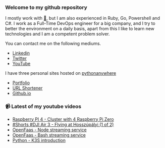 ### Welcome to my github repository

I mostly work with [:snake:](https://www.python.org/), but I am also experienced in Ruby, Go, Powershell and C#. I work as a Full-Time DevOps engineer for a big company, and I try to better the environment on a daily basis, apart from this I like to learn new technologies and I am a competent problem solver.

You can contact me on the following mediums.
- [Linkedin](https://www.linkedin.com/in/r3ap3rpy)
- [Twitter](https://twitter.com/r3ap3rpy)
- [YouTube](https://www.youtube.com/channel/UC1qkMXH8d2I9DDAtBSeEHqg)

I have three personal sites hosted on [pythonanywhere](https://www.pythonanywhere.com/)
- [Portfolio](http://r3ap3rpy.pythonanywhere.com/)
- [URL Shortener](http://shortenpy.pythonanywhere.com/)
- [Github.io](https://r3ap3rpy.github.io/)

### :video_camera: Latest of my youtube videos
<!-- YOUTUBE:START -->
- [Raspberry PI 4 - Cluster with 4 Raspberry Pi Zero](https://www.youtube.com/watch?v=ulttLf1_7vw)
- [#Shorts #DJI Air 3 - Flying at Hosszúpályi &lpar;1 of 2&rpar;](https://www.youtube.com/watch?v=JINd4N9g26g)
- [OpenFaas - Node streaming service](https://www.youtube.com/watch?v=D7fs-E4yibs)
- [OpenFaas - Bash streaming service](https://www.youtube.com/watch?v=iYPIALvuiNc)
- [Python - K3S introduction](https://www.youtube.com/watch?v=VphS5G4Lpt4)
<!-- YOUTUBE:END -->

